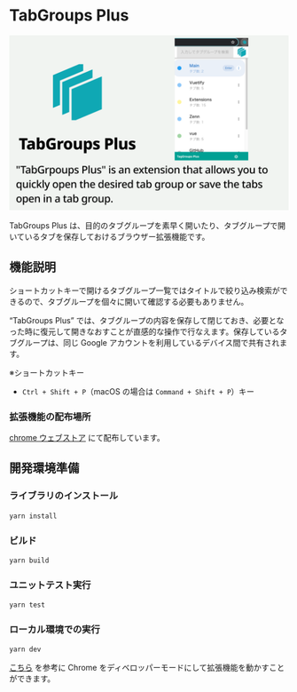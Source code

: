 # TabGroups Plus

![TabGroups Plus](./docs/images/store/en/ScreenShot01.png)

TabGroups Plus は、目的のタブグループを素早く開いたり、タブグループで開いているタブを保存しておけるブラウザー拡張機能です。

## 機能説明

ショートカットキーで開けるタブグループ一覧ではタイトルで絞り込み検索ができるので、タブグループを個々に開いて確認する必要もありません。

“TabGroups Plus” では、タブグループの内容を保存して閉じておき、必要となった時に復元して開きなおすことが直感的な操作で行なえます。保存しているタブグループは、同じ Google アカウントを利用しているデバイス間で共有されます。

※ショートカットキー

- `Ctrl + Shift + P`（macOS の場合は `Command + Shift + P`）キー

### 拡張機能の配布場所

[chrome ウェブストア](https://chromewebstore.google.com/detail/tabgroups-plus/mmknldkcmcahihdpdeljnjgjclkbcldm?hl=ja) にて配布しています。

## 開発環境準備

### ライブラリのインストール

```sh
yarn install
```

### ビルド

```sh
yarn build
```

### ユニットテスト実行

```sh
yarn test
```

### ローカル環境での実行

```sh
yarn dev
```

[こちら](https://crxjs.dev/vite-plugin/getting-started/vue/dev-basics) を参考に Chrome をディベロッパーモードにして拡張機能を動かすことができます。
